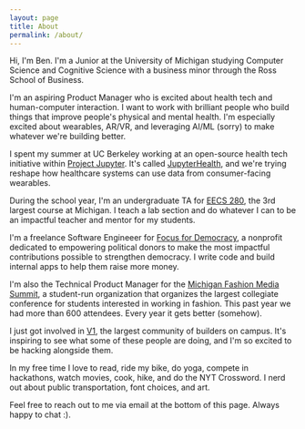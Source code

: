 ```yaml
---
layout: page
title: About
permalink: /about/
---
```



Hi, I'm Ben. I'm a Junior at the University of Michigan studying Computer Science and Cognitive Science with a business minor through the Ross School of Business.

I'm an aspiring Product Manager who is excited about health tech and human-computer interaction. I want to work with brilliant people who build things that improve people's physical and mental health. I'm especially excited about wearables, AR/VR, and leveraging AI/ML (sorry) to make whatever we're building better. 

I spent my summer at UC Berkeley working at an open-source health tech initiative within [Project Jupyter](https://jupyter.org/). It's called [JupyterHealth](https://jupyterhealth.org/), and we're trying reshape how healthcare systems can use data from consumer-facing wearables. 

During the school year, I'm an undergraduate TA for [EECS 280](https://eecs280.org/), the 3rd largest course at Michigan. I teach a lab section and do whatever I can to be an impactful teacher and mentor for my students.

I'm a freelance Software Engineeer for [Focus for Democracy](https://www.focus4democracy.org/), a nonprofit dedicated to empowering political donors to make the most impactful contributions possible to strengthen democracy. I write code and build internal apps to help them raise more money.

I'm also the Technical Product Manager for the [Michigan Fashion Media Summit](https://www.michiganfashionmediasummit.com/), a student-run organization that organizes the largest collegiate conference for students interested in working in fashion. This past year we had more than 600 attendees. Every year it gets better (somehow).

I just got involved in [V1](https://v1michigan.com/), the largest community of builders on campus. It's inspiring to see what some of these people are doing, and I'm so excited to be hacking alongside them.

<!-- I also run the Asia section of the Michigan Journal of International Affairs. I have an awesome team of writers who are probably the only other people at Michigan subscribed to The Economist.   -->

In my free time I love to read, ride my bike, do yoga, compete in hackathons, watch movies, cook, hike, and do the NYT Crossword. I nerd out about public transportation, font choices, and art.

Feel free to reach out to me via email at the bottom of this page. Always happy to chat :).

<!-- 
Some people who inspire me are:
- [Jeremy Bailenson](https://profiles.stanford.edu/jeremy-bailenson), Founding Director of Stanford's [Virtual Human Interaction Lab (VHIL)](https://vhil.stanford.edu/). If I could have 1/10th the positive impact he has had on the world, I could die happy.
- Soren Gordhamer. He runs [Wisdom 2.0](https://www.wisdom2summit.com/), a conference where people can come together and hear from some of the leading voices in wellness, and explore how to live mindfully in a technology-rich age. I had the pleasure of working there last summer.
-->


<!-- This is the base Jekyll theme. You can find out more info about customizing your Jekyll theme, as well as basic Jekyll usage documentation at [jekyllrb.com](https://jekyllrb.com/)

You can find the source code for Minima at GitHub:
[jekyll][jekyll-organization] /
[minima](https://github.com/jekyll/minima)

You can find the source code for Jekyll at GitHub:
[jekyll][jekyll-organization] /
[jekyll](https://github.com/jekyll/jekyll)


[jekyll-organization]: https://github.com/jekyll -->
